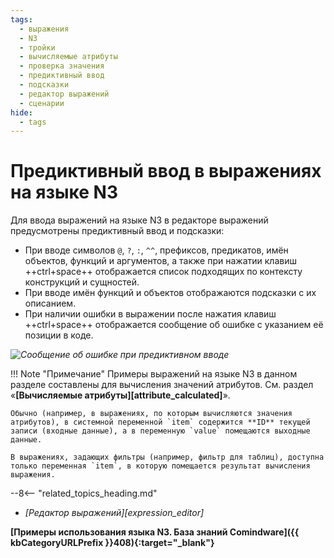 ```yaml
---
tags:
  - выражения
  - N3
  - тройки
  - вычисляемые атрибуты
  - проверка значения
  - предиктивный ввод
  - подсказки
  - редактор выражений
  - сценарии
hide:
  - tags
---
```


# Предиктивный ввод в выражениях на языке N3

Для ввода выражений на языке N3 в редакторе выражений предусмотрены предиктивный ввод и подсказки:

* При вводе символов `@`, `?`, `:`, `^^`, префиксов, предикатов, имён объектов, функций и аргументов, а также при нажатии клавиш ++ctrl+space++ отображается список подходящих по контексту конструкций и сущностей.
* При вводе имён функций и объектов отображаются подсказки с их описанием.
* При наличии ошибки в выражении после нажатия клавиш ++ctrl+space++ отображается сообщение об ошибке с указанием её позиции в коде.

*![Сообщение об ошибке при предиктивном вводе](n3_autocomplete_error_message.png)*

!!! Note "Примечание"
    Примеры выражений на языке N3 в данном разделе составлены для вычисления значений атрибутов. См. раздел «**[Вычисляемые атрибуты][attribute_calculated]**».

    Обычно (например, в выражениях, по которым вычисляются значения атрибутов), в системной переменной `item` содержится **ID** текущей записи (входные данные), а в переменную `value` помещаются выходные данные.

    В выражениях, задающих фильтры (например, фильтр для таблиц), доступна только переменная `item`, в которую помещается результат вычисления выражения.

<div class="relatedTopics" markdown="block">

--8<-- "related_topics_heading.md"

- _[Редактор выражений][expression_editor]_

</div>

**[Примеры использования языка N3. База знаний Comindware]({{ kbCategoryURLPrefix }}408){:target="_blank"}**
